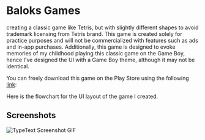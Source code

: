 Baloks Games
=========================

creating a classic game like Tetris, but with slightly different shapes to avoid trademark licensing from Tetris brand. This game is created solely for practice purposes and will not be commercialized with features such as ads and in-app purchases. Additionally, this game is designed to evoke memories of my childhood playing this classic game on the Game Boy, hence I've designed the UI with a Game Boy theme, although it may not be identical.

You can freely download this game on the Play Store using the following [link](https://play.google.com/store/apps/details?id=com.dailyhopeless.baloks):

Here is the flowchart for the UI layout of the game I created.


Screenshots
--------
![TypeText Screenshot GIF](https://github.com/nndwn/Baloks/blob/main/image/80c276174864763.64a9ba1e8754d.png)
